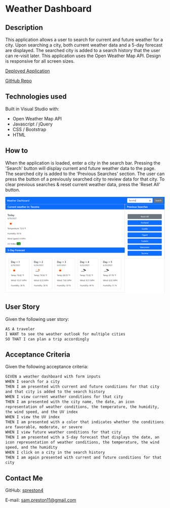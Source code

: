 # Weather Dashboard

## Description
This application allows a user to search for current and future weather for a city. Upon searching a city, both current weather data and a 5-day forecast are displayed. The searched city is added to a search history that the user can re-visit later. This application uses the Open Weather Map API. Design is responsive for all screen sizes.

[Deployed Application](https://spreston4.github.io/weather-dashboard/)

[GitHub Repo](https://github.com/spreston4/weather-dashboard)

## Technologies used
Built in Visual Studio with:
* Open Weather Map API
* Javascript / jQuery
* CSS / Bootstrap
* HTML

## How to
When the application is loaded, enter a city in the search bar. Pressing the 'Search' button will display current and future weather data to the page. The searched city is added to the 'Previous Searches' section. The user can press the button of a previously searched city to review data for that city. To clear previous searches & reset current weather data, press the 'Reset All' button.

![Weather Dashboard](./assets/images/dashboard2.PNG)

## User Story
Given the following user story:

```
AS A traveler
I WANT to see the weather outlook for multiple cities
SO THAT I can plan a trip accordingly
```

## Acceptance Criteria
Given the following acceptance criteria:

```
GIVEN a weather dashboard with form inputs
WHEN I search for a city
THEN I am presented with current and future conditions for that city and that city is added to the search history
WHEN I view current weather conditions for that city
THEN I am presented with the city name, the date, an icon representation of weather conditions, the temperature, the humidity, the wind speed, and the UV index
WHEN I view the UV index
THEN I am presented with a color that indicates whether the conditions are favorable, moderate, or severe
WHEN I view future weather conditions for that city
THEN I am presented with a 5-day forecast that displays the date, an icon representation of weather conditions, the temperature, the wind speed, and the humidity
WHEN I click on a city in the search history
THEN I am again presented with current and future conditions for that city
```

## Contact Me
GitHub: [spreston4](https://github.com/spreston4)

E-mail: [sam.preston11@gmail.com](mailto:sam.preston11@gmail.com)